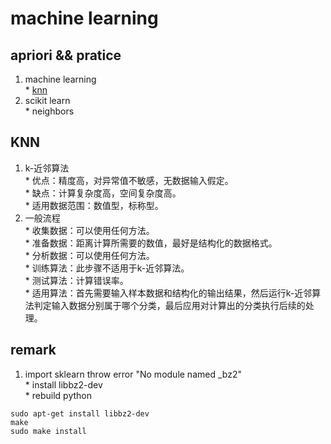 # machine learning  

## apriori && pratice  
  1. machine learning  
    * [knn](knn)  
  2. scikit learn  
    * neighbors  

## KNN  

  1. k-近邻算法  
    * 优点：精度高，对异常值不敏感，无数据输入假定。  
    * 缺点：计算复杂度高，空间复杂度高。  
    * 适用数据范围：数值型，标称型。  
  2. 一般流程  
    * 收集数据：可以使用任何方法。  
    * 准备数据：距离计算所需要的数值，最好是结构化的数据格式。  
    * 分析数据：可以使用任何方法。  
    * 训练算法：此步骤不适用于k-近邻算法。  
    * 测试算法：计算错误率。  
    * 适用算法：首先需要输入样本数据和结构化的输出结果，然后运行k-近邻算法判定输入数据分别属于哪个分类，最后应用对计算出的分类执行后续的处理。  

## remark  

  1. import sklearn throw error "No module named _bz2"  
    * install libbz2-dev  
    * rebuild python  
  ```
  sudo apt-get install libbz2-dev
  make
  sudo make install
  ```
